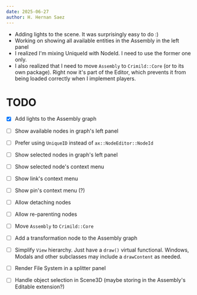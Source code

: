 ```yaml
---
date: 2025-06-27
author: H. Hernan Saez
---
```


- Adding lights to the scene. It was surprisingly easy to do :)
- Working on showing all available entities in the Assembly in the left panel
- I realized I'm mixing UniqueId with NodeId. I need to use the former one only.
- I also realized that I need to move `Assembly` to `Crimild::Core` (or to its own package). Right now it's part of the Editor, which prevents it from being loaded correctly when I implement players.

# TODO
- [x] Add lights to the Assembly graph
- [ ] Show available nodes in graph's left panel
- [ ] Prefer using `UniqueID` instead of `ax::NodeEditor::NodeId`
- [ ] Show selected nodes in graph's left panel
- [ ] Show selected node's context menu
- [ ] Show link's context menu
- [ ] Show pin's context menu (?)
- [ ] Allow detaching nodes
- [ ] Allow re-parenting nodes
- [ ] Move `Assembly` to `Crimild::Core`
- [ ] Add a transformation node to the Assembly graph
- [ ] Simplify `View` hierarchy. Just have a `draw()` virtual functional. Windows, Modals and other subclasses may include a `drawContent` as needed.
- [ ] Render File System in a splitter panel
- [ ] Handle object selection in Scene3D (maybe storing in the Assembly's Editable extension?)

